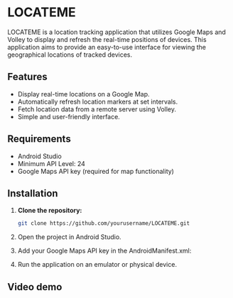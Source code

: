 # LOCATEME

LOCATEME is a location tracking application that utilizes Google Maps and Volley to display and refresh the real-time positions of devices. This application aims to provide an easy-to-use interface for viewing the geographical locations of tracked devices.

## Features

- Display real-time locations on a Google Map.
- Automatically refresh location markers at set intervals.
- Fetch location data from a remote server using Volley.
- Simple and user-friendly interface.

## Requirements

- Android Studio
- Minimum API Level: 24
- Google Maps API key (required for map functionality)

## Installation

1. **Clone the repository:**

   ```bash
   git clone https://github.com/yourusername/LOCATEME.git

2. Open the project in Android Studio.

3. Add your Google Maps API key in the AndroidManifest.xml:

<meta-data
    android:name="com.google.android.geo.API_KEY"
    android:value="YOUR_API_KEY_HERE"/>

4. Run the application on an emulator or physical device.


## Video demo

<div align="center"></div>




